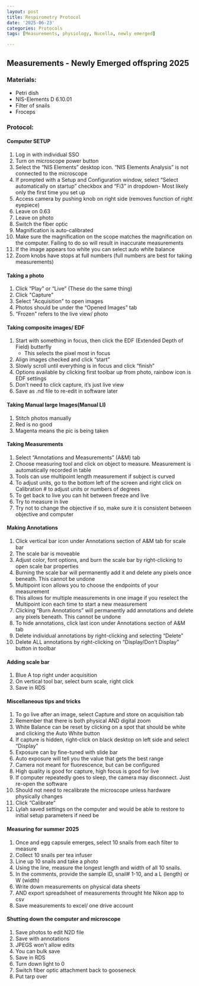```yaml
---
layout: post
title: Respirometry Protocol
date: '2025-06-23'
categories: Protocols
tags: [Measurements, physiology, Nucella, newly emerged]

---
```


## Measurements - Newly Emerged offspring 2025

 
### Materials: 


* Petri dish 
* NIS-Elements D 6.10.01 
* Filter of snails 
* Froceps

 
### Protocol: 

#### Computer SETUP 

1. Log in with individual SSO 
2. Turn on microscope power button 
3. Select the “NIS Elements” desktop icon. “NIS Elements Analysis” is not connected to the microscope 
4. If prompted with a Setup and Configuration window, select “Select automatically on startup” checkbox and “Fi3” in dropdown- Most likely only the first time you set up 
5. Access camera by pushing knob on right side (removes function of right eyepiece) 
6. Leave on 0.63 
7. Leave on photo 
8. Switch the fiber optic  
9. Magnification is auto-calibrated 
10. Make sure the magnification on the scope matches the magnification on the computer. Failing to do so will result in inaccurate measurements 
1. If the image appears too white you can select auto white balance 
1. Zoom knobs have stops at full numbers (full numbers are best for taking measurements) 

#### Taking a photo 

1. Click “Play” or “Live” (These do the same thing) 
2. Click "Capture" 
3. Select "Acquisition" to open images 
4. Photos should be under the “Opened Images” tab 
5. “Frozen” refers to the live view/ photo 

#### Taking composite images/ EDF 

1. Start with something in focus, then click the EDF (Extended Depth of Field) butterfly 
	- This selects the pixel most in focus 
2. Align images checked and click “start” 
3. Slowly scroll until everything is in focus and click “finish” 
4. Options available by clicking first toolbar up from photo, rainbow icon is EDF settings 
5. Don’t need to click capture, it’s just live view 
6. Save as .nd file to re-edit in software later 

#### Taking Manual large Images(Manual LI) 

1. Stitch photos manually 
2. Red is no good 
3. Magenta means the pic is being taken 

#### Taking Measurements

1. Select “Annotations and Measurements” (A&M) tab 
2. Choose measuring tool and click on object to measure. Measurement is automatically recorded in table 
3. Tools can use multipoint length measurement if subject is curved 
4. To adjust units, go to the bottom left of the screen and right click on Calibration # to adjust units or numbers of degrees 
5. To get back to live you can hit between freeze and live 
6. Try to measure in live 
7. Try not to change the objective if so, make sure it is consistent between objective and computer 

#### Making Annotations 

1. Click vertical bar icon under Annotations section of A&M tab for scale bar 
2. The scale bar is moveable 
3. Adjust color, font options, and burn the scale bar by right-clicking to open scale bar properties 
4. Burning the scale bar will permanently add it and delete any pixels once beneath. This cannot be undone 
5. Multipoint icon allows you to choose the endpoints of your measurement 
6. This allows for multiple measurements in one image if you reselect the Multipoint icon each time to start a new measurement 
7. Clicking “Burn Annotations” will permanently add annotations and delete any pixels beneath. This cannot be undone 
8. To hide annotations, click last icon under Annotations section of A&M tab 
9. Delete individual annotations by right-clicking and selecting “Delete” 
10. Delete ALL annotations by right-clicking on “Display/Don’t Display” button in toolbar 

#### Adding scale bar 

1. Blue A top right under acquisition 
2. On vertical tool bar, select burn scale, right click  
3. Save in RDS 

#### Miscellaneous tips and tricks

1. To go live after an image, select Capture and store on acquisition tab 
2. Remember that there is both physical AND digital zoom 
3. White Balance can be reset by clicking on a spot that should be white and clicking the Auto White button 
4. If capture is hidden, right-click on black desktop on left side and select “Display” 
5. Exposure can by fine-tuned with slide bar 
6. Auto exposure will tell you the value that gets the best range 
7. Camera not meant for fluorescence, but can be configured 
8. High quality is good for capture, high focus is good for live 
9. If computer repeatedly goes to sleep, the camera may disconnect. Just re-open the software 
10. Should not need to recalibrate the microscope unless hardware physically changes 
11. Click “Calibrate” 
12. Lylah saved settings on the computer and would be able to restore to initial setup parameters if need be 

#### Measuring for summer 2025 

1.  Once and egg capsule emerges, select 10 snails from each filter to measure
2.  Collect 10 snails per tea infuser 
3.  Line up 10 snails and take a photo
4.  Using the line, measure the longest length and width of all 10 snails.
5.  In the comments, provide the sample ID, snail# 1-10, and a L (length) or W (width)
6.  Write down measurements on physical data sheets
7.  AND export spreadsheet of measurements throught hte Nikon app to csv 
8.  Save measurements to excel/ one drive account 



#### Shutting down the computer and microscope

1.  Save photos to edit N2D file 
2.  Save with annotations 
3.  JPEGS won’t allow edits 
4.  You can bulk save 
5.  Save in RDS 
6.  Turn down light to 0 
7.  Switch fiber optic attachment back to gooseneck 
8.  Put tarp over 